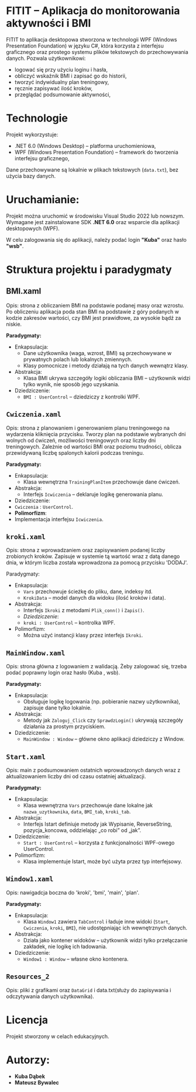 # FITIT – Aplikacja do monitorowania aktywności i BMI

FITIT to aplikacja desktopowa stworzona w technologii WPF (Windows Presentation Foundation) w języku C#, która korzysta z interfejsu graficznego oraz prostego systemu plików tekstowych do przechowywania danych.
Pozwala użytkownikowi:
- logować się przy użyciu loginu i hasła,
- obliczyć wskaźnik BMI i zapisać go do historii,
- tworzyć indywidualny plan treningowy,
- ręcznie zapisywać ilość kroków,
- przeglądać podsumowanie aktywności,

# Technologie

Projekt wykorzystuje:
- .NET 6.0 (Windows Desktop) – platforma uruchomieniowa,
- WPF (Windows Presentation Foundation) – framework do tworzenia interfejsu graficznego,

Dane przechowywane są lokalnie w plikach tekstowych (`data.txt`), bez użycia bazy danych.


# Uruchamianie:

Projekt można uruchomić w środowisku Visual Studio 2022 lub nowszym.  
Wymagane jest zainstalowane SDK **.NET 6.0** oraz wsparcie dla aplikacji desktopowych (WPF).

W celu zalogowania się do aplikacji, należy podać login **"Kuba"** oraz hasło **"wsb"**.



# Struktura projektu i paradygmaty

 ## BMI.xaml
Opis: strona z obliczaniem BMI na podstawie podanej masy oraz wzrostu. Po obliczeniu aplikacja poda stan BMI na podstawie z góry podanych w kodzie zakresów wartości, czy BMI jest prawidłowe, za wysokie bądź za niskie.

  **Paradygmaty:**
- Enkapsulacja:
  - Dane użytkownika (waga, wzrost, BMI) są przechowywane w prywatnych polach lub lokalnych zmiennych.
  - Klasy pomocnicze i metody działają na tych danych wewnątrz klasy.
- Abstrakcja:
  - Klasa BMI ukrywa szczegóły logiki obliczania BMI – użytkownik widzi tylko wynik, nie sposób jego uzyskania.
- Dziedziczenie:
  - `BMI : UserControl` – dziedziczy z kontrolki WPF.

## `Cwiczenia.xaml`
Opis: strona z planowaniem i generowaniem planu treningowego na wydarzenia kliknięcia przycisku. Tworzy plan na podstawie wybranych dni wolnych od ćwiczeń, możliwości treningowych oraz liczby dni treningowych. Zależnie od wartości BMI oraz poziomu trudności, oblicza przewidywaną liczbę spalonych kalorii podczas treningu.

  **Paradygmaty:**
- Enkapsulacja:
  - Klasa wewnętrzna `TrainingPlanItem` przechowuje dane ćwiczeń.
- Abstrakcja:
  - Interfejs `Icwiczenia` – deklaruje logikę generowania planu.
- Dziedziczenie:
 -  `Cwiczenia` : `UserControl`.
- **Polimorfizm**:
 - Implementacja interfejsu `Icwiczenia`.

## `kroki.xaml` 
Opis: strona z wprowadzaniem oraz zapisywaniem podanej liczby zrobionych kroków. Zapisuje w systemie tą wartość wraz z datą danego dnia, w którym liczba została wprowadzona za pomocą przycisku 'DODAJ'.

  Paradygmaty:
- Enkapsulacja:
  - `Vars` przechowuje ścieżkę do pliku, dane, indeksy itd.
  - `KrokiData` – model danych dla widoku (ilość kroków i data).
- Abstrakcja:
  - Interfejs `Ikroki` z metodami `Plik_conn()` i `Zapis()`.
  - *Dziedziczenie*:
  - `kroki : UserControl` – kontrolka WPF.
- Polimorfizm:
  - Można użyć instancji klasy przez interfejs `Ikroki`.

## `MainWindow.xaml` 
Opis: strona główna z logowaniem z walidacją. Żeby zalogować się, trzeba podać poprawny login oraz hasło (Kuba  ,  wsb).

  **Paradygmaty:**
- Enkapsulacja:
  - Obsługuje logikę logowania (np. pobieranie nazwy użytkownika), zapisuje dane tylko lokalnie.
- Abstrakcja:
  - Metody jak `Zaloguj_Click` czy `SprawdzLogin()` ukrywają szczegóły działania za prostym przyciskiem.
- Dziedziczenie:
  - `MainWindow : Window` – główne okno aplikacji dziedziczy z Window.

## `Start.xaml` 
Opis: main z podsumowaniem ostatnich wprowadzonych danych wraz z aktualizowaniem liczby dni od czasu ostatniej aktualizacji.

  **Paradygmaty:**
- Enkapsulacja:
  - Klasa wewnętrzna `Vars` przechowuje dane lokalne jak `nazwa_uzytkownika`, `data`, `BMI_tab`, `kroki_tab`.
- Abstrakcja:
  - Interfejs Istart definiuje metody jak Wypisanie, ReverseString, pozycja_koncowa, oddzielając „co robi” od „jak”.
- Dziedziczenie:
  - `Start : UserControl` – korzysta z funkcjonalności WPF-owego UserControl.
- Polimorfizm:
  - Klasa implementuje Istart, może być użyta przez typ interfejsowy.

## `Window1.xaml` 
Opis: nawigadcja boczna do 'kroki', 'bmi', 'main', 'plan'.

  **Paradygmaty:**
- Enkapsulacja:
  - Klasa `Window1` zawiera `TabControl` i ładuje inne widoki (`Start`, `Cwiczenia`, `kroki`, `BMI`), nie udostępniając ich wewnętrznych danych.
- Abstrakcja:
  - Działa jako kontener widoków – użytkownik widzi tylko przełączanie zakładek, nie logikę ich ładowania.
- Dziedziczenie:
  - `Window1 : Window` – własne okno kontenera.

## `Resources_2`  
Opis: pliki z grafikami oraz `DataGrid` i data.txt(służy do zapisywania i odczytywania danych użytkownika).


# Licencja

Projekt stworzony w celach edukacyjnych.


# Autorzy:
- **Kuba Dąbek**
- **Mateusz Bywalec**
